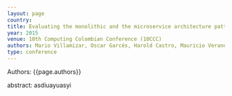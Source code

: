 ```yaml
---
layout: page
country:
title: Evaluating the monolithic and the microservice architecture pattern to deploy web applications in the cloud
year: 2015
venue: 10th Computing Colombian Conference (10CCC)
authors: Mario Villamizar, Oscar Garcés, Harold Castro, Mauricio Verano, Lorena Salamanca, Rubby Casallas, and Santiago Gil
type: conference
---
```


<!-- ## {{page.title}} -->
Authors: {{page.authors}}


abstract:
asdiuayuasyi